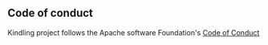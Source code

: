 ## Code of conduct

Kindling project  follows the Apache software Foundation's [Code of Conduct](http://www.apache.org/foundation/policies/conduct.html)

